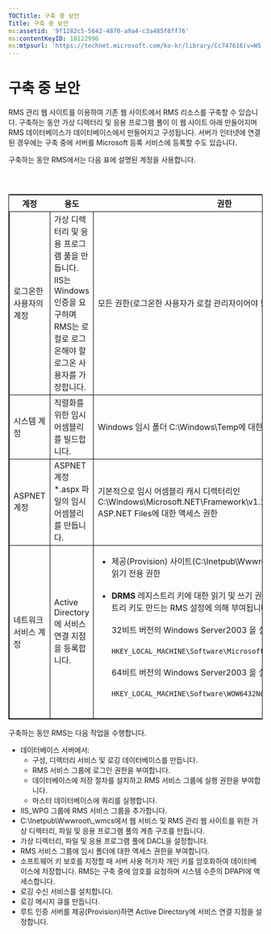 ```yaml
---
TOCTitle: 구축 중 보안
Title: 구축 중 보안
ms:assetid: '9f1282c5-5642-4870-a9a4-c3a485f8ff76'
ms:contentKeyID: 18122996
ms:mtpsurl: 'https://technet.microsoft.com/ko-kr/library/Cc747616(v=WS.10)'
---
```


구축 중 보안
============

RMS 관리 웹 사이트를 이용하여 기존 웹 사이트에서 RMS 리소스를 구축할 수 있습니다. 구축하는 동안 가상 디렉터리 및 응용 프로그램 풀이 이 웹 사이트 아래 만들어지며 RMS 데이터베이스가 데이터베이스에서 만들어지고 구성됩니다. 서버가 인터넷에 연결된 경우에는 구축 중에 서버를 Microsoft 등록 서비스에 등록할 수도 있습니다.

구축하는 동안 RMS에서는 다음 표에 설명된 계정을 사용합니다.

###  

 
<table style="border:1px solid black;">
<colgroup>
<col width="33%" />
<col width="33%" />
<col width="33%" />
</colgroup>
<thead>
<tr class="header">
<th>계정</th>
<th>용도</th>
<th>권한</th>
</tr>
</thead>
<tbody>
<tr class="odd">
<td style="border:1px solid black;">로그온한 사용자의 계정</td>
<td style="border:1px solid black;">가상 디렉터리 및 응용 프로그램 풀을 만듭니다. IIS는 Windows 인증을 요구하며 RMS는 로컬로 로그온해야 할 로그온 사용자를 가장합니다.</td>
<td style="border:1px solid black;">모든 권한(로그온한 사용자가 로컬 관리자이어야 함)</td>
</tr>
<tr class="even">
<td style="border:1px solid black;">시스템 계정</td>
<td style="border:1px solid black;">직렬화를 위한 임시 어셈블리를 빌드합니다.</td>
<td style="border:1px solid black;">Windows 임시 폴더 C:\Windows\Temp에 대한 읽기 및 쓰기 권한</td>
</tr>
<tr class="odd">
<td style="border:1px solid black;">ASPNET 계정</td>
<td style="border:1px solid black;">ASPNET 계정 *.aspx 파일의 임시 어셈블리를 만듭니다.</td>
<td style="border:1px solid black;">기본적으로 임시 어셈블리 캐시 디렉터리인 C:\Windows\Microsoft.NET\Framework\v1.1.4322\Temporary ASP.NET Files에 대한 액세스 권한</td>
</tr>
<tr class="even">
<td style="border:1px solid black;">네트워크 서비스 계정</td>
<td style="border:1px solid black;">Active Directory에 서비스 연결 지점을 등록합니다.</td>
<td style="border:1px solid black;"><ul>
<li>제공(Provision) 사이트(C:\Inetpub\Wwwroot\Provisioning)에 대한 읽기 전용 권한<br />
<br />
</li>
<li><strong>DRMS</strong> 레지스트리 키에 대한 읽기 및 쓰기 권한 이 권한은 다음 레지스트리 키도 만드는 RMS 설정에 의해 부여됩니다.<br />
<br />
32비트 버전의 Windows Server2003 을 실행하는 컴퓨터:<br />
<br />
<code>HKEY_LOCAL_MACHINE\Software\Microsoft\DRMS\1.0</code><br />
<br />
64비트 버전의 Windows Server2003 을 실행하는 컴퓨터:<br />
<br />
<code>HKEY_LOCAL_MACHINE\Software\WOW6432Node\Microsoft\DRMS\1.0</code><br />
<br />
</li>
</ul></td>
</tr>
</tbody>
</table>
 

구축하는 동안 RMS는 다음 작업을 수행합니다.

-   데이터베이스 서버에서:
    -   구성, 디렉터리 서비스 및 로깅 데이터베이스를 만듭니다.
    -   RMS 서비스 그룹에 로그인 권한을 부여합니다.
    -   데이터베이스에 저장 절차를 설치하고 RMS 서비스 그룹에 실행 권한을 부여합니다.
    -   마스터 데이터베이스에 쿼리를 실행합니다.
-   IIS\_WPG 그룹에 RMS 서비스 그룹을 추가합니다.
-   C:\\Inetpub\\Wwwroot\\\_wmcs에서 웹 서비스 및 RMS 관리 웹 사이트를 위한 가상 디렉터리, 파일 및 응용 프로그램 풀의 계층 구조를 만듭니다.
-   가상 디렉터리, 파일 및 응용 프로그램 풀에 DACL을 설정합니다.
-   RMS 서비스 그룹에 임시 폴더에 대한 액세스 권한을 부여합니다.
-   소프트웨어 키 보호를 지정할 때 서버 사용 허가자 개인 키를 암호화하여 데이터베이스에 저장합니다. RMS는 구축 중에 암호를 요청하며 시스템 수준의 DPAPI에 액세스합니다.
-   로깅 수신 서비스를 설치합니다.
-   로깅 메시지 큐를 만듭니다.
-   루트 인증 서버를 제공(Provision)하면 Active Directory에 서비스 연결 지점을 설정합니다.
